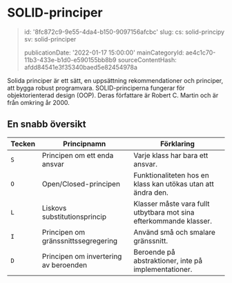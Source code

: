 SOLID-principer
===============

> id: '8fc872c9-9e55-4da4-b150-9097156afcbc'
> slug:
> 	cs: solid-principy
> 	sv: solid-principer
> 
> publicationDate: '2022-01-17 15:00:00'
> mainCategoryId: ae4c1c70-11b3-433e-b1d0-e590155bb8b9
> sourceContentHash: afdd84541e3f35340baed5e82454978a

Solida principer är ett sätt, en uppsättning rekommendationer och principer, att bygga robust programvara. SOLID-principerna fungerar för objektorienterad design (OOP). Deras författare är Robert C. Martin och är från omkring år 2000.

En snabb översikt
--------------

| Tecken | Principnamn | Förklaring |
|------|----------------|------------|
| `S` | Principen om ett enda ansvar | Varje klass har bara ett ansvar. |
| `O` | Open/Closed-principen | Funktionaliteten hos en klass kan utökas utan att ändra den. |
| `L` | Liskovs substitutionsprincip | Klasser måste vara fullt utbytbara mot sina efterkommande klasser. |
| `I` | Principen om gränssnittssegregering | Använd små och smalare gränssnitt. |
| `D` | Principen om invertering av beroenden | Beroende på abstraktioner, inte på implementationer. |
